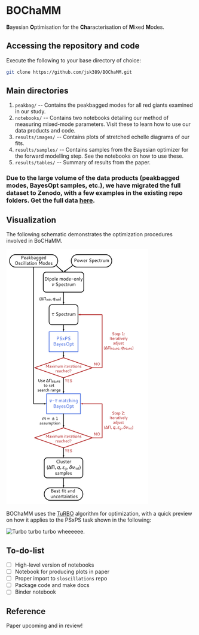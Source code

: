 # BOChaMM
**B**ayesian **O**ptimisation for the **Cha**racterisation of **M**ixed **M**odes.


## Accessing the repository and code
Execute the following to your base directory of choice:

```bash
git clone https://github.com/jsk389/BOChaMM.git
```

## Main directories
1. `peakbag/` -- Contains the peakbagged modes for all red giants examined in our study.
2. `notebooks/` -- Contains two notebooks detailing our method of measuring mixed-mode parameters. Visit these to learn how to use our data products and code.
3. `results/images/` -- Contains plots of stretched echelle diagrams of our fits. 
4. `results/samples/` -- Contains samples from the Bayesian optimizer for the forward modelling step. See the notebooks on how to use these.
5. `results/tables/` -- Summary of results from the paper.


### Due to the large volume of the data products (peakbagged modes, BayesOpt samples, etc.), we have migrated the full dataset to Zenodo, with a few examples in the existing repo folders. Get the full data [here](https://github.com/uber-research/TuRBO).

## Visualization

The following schematic demonstrates the optimization procedures involved in BoCHaMM. 

<img src="assets/flowchart.png" alt= “” width=380 height=680>


BOChaMM uses the [TuRBO](https://github.com/uber-research/TuRBO) algorithm for optimization, with a quick preview on how it applies to the PSxPS task shown in the following: 

![Turbo turbo turbo wheeeeee.](https://thumbs.gfycat.com/LinedPleasantHypsilophodon-size_restricted.gif)


## To-do-list

- [ ] High-level version of notebooks
- [ ] Notebook for producing plots in paper
- [ ] Proper import to `sloscillations` repo
- [ ] Package code and make docs
- [ ] Binder notebook

## Reference

Paper upcoming and in review!
